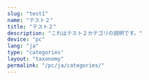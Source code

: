 ```yaml
---
slug: "test1"
name: "テスト２"
title: "テスト２"
description: "これはテスト２カテゴリの説明です。"
device: "pc"
lang: "ja"
type: "categories"
layout: "taxonomy"
permalink: "/pc/ja/categories/"
---
```

